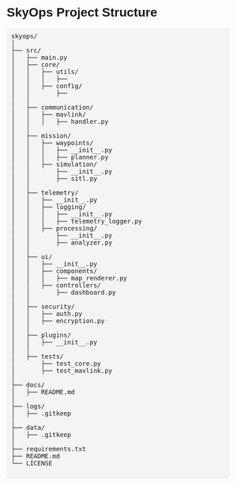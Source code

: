 <!DOCTYPE html>
<html lang="en">
<head>
    <meta charset="UTF-8">
    <meta name="viewport" content="width=device-width, initial-scale=1.0">
    <title>SkyOps Project Structure</title>
    <style>
        body { font-family: Arial, sans-serif; }
        pre { background: #f4f4f4; padding: 10px; border-radius: 5px; }
    </style>
</head>
<body>
    <h1>SkyOps Project Structure</h1>
    <pre>
skyops/
│
├── src/
│   ├── main.py
│   ├── core/
│   │   ├── utils/
│   │   │   ├── 
│   │   ├── config/
│   │       ├── 
│   │
│   ├── communication/
│   │   ├── mavlink/
│   │   │   ├── handler.py
│   │
│   ├── mission/
│   │   ├── waypoints/
│   │   │   ├── __init__.py
│   │   │   ├── planner.py
│   │   ├── simulation/
│   │       ├── __init__.py
│   │       ├── sitl.py
│   │
│   ├── telemetry/
│   │   ├── __init__.py
│   │   ├── logging/
│   │   │   ├── __init__.py
│   │   │   ├── telemetry_logger.py
│   │   ├── processing/
│   │       ├── __init__.py
│   │       ├── analyzer.py
│   │
│   ├── ui/
│   │   ├── __init__.py
│   │   ├── components/
│   │   │   ├── map_renderer.py
│   │   ├── controllers/
│   │       ├── dashboard.py
│   │
│   ├── security/
│   │   ├── auth.py
│   │   ├── encryption.py
│   │
│   ├── plugins/
│   │   ├── __init__.py
│   │
│   ├── tests/
│       ├── test_core.py
│       ├── test_mavlink.py
│
├── docs/
│   ├── README.md
│
├── logs/
│   ├── .gitkeep
│
├── data/
│   ├── .gitkeep
│
├── requirements.txt
├── README.md
└── LICENSE
    </pre>
</body>
</html>
